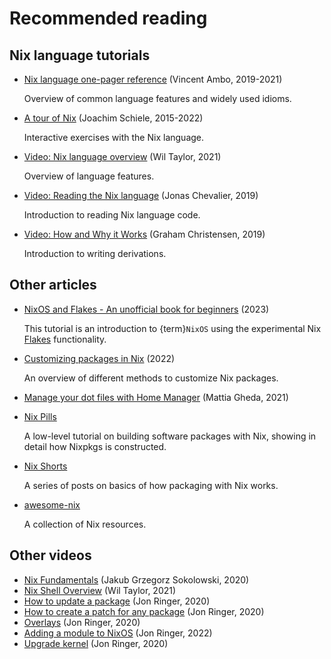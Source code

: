 # Recommended reading

## Nix language tutorials

- [Nix language one-pager reference](https://github.com/tazjin/nix-1p) (Vincent Ambo, 2019-2021)

  Overview of common language features and widely used idioms.

- [A tour of Nix](https://nixcloud.io/tour) (Joachim Schiele, 2015-2022)

  Interactive exercises with the Nix language.

- [Video: Nix language overview](https://www.youtube.com/watch?v=eCapIx9heBw&list=PL-saUBvIJzOkjAw_vOac75v-x6EzNzZq-&index=5) (Wil Taylor, 2021)

  Overview of language features.

- [Video: Reading the Nix language](https://youtu.be/hbJkMl631FE?t=1533) (Jonas Chevalier, 2019)

  Introduction to reading Nix language code.

- [Video: How and Why it Works](https://youtu.be/hbJkMl631FE?t=4806) (Graham Christensen, 2019)

  Introduction to writing derivations.

## Other articles

- [NixOS and Flakes - An unofficial book for beginners](https://nixos-and-flakes.thiscute.world) (2023)

  This tutorial is an introduction to {term}`NixOS` using the experimental Nix [Flakes](flakes) functionality.

- [Customizing packages in Nix](https://bobvanderlinden.me/customizing-packages-in-nix/) (2022)

  An overview of different methods to customize Nix packages.

- [Manage your dot files with Home Manager](https://ghedam.at/24353/tutorial-getting-started-with-home-manager-for-nix) (Mattia Gheda, 2021)

- [Nix Pills](https://nixos.org/nixos/nix-pills/index.html)

  A low-level tutorial on building software packages with Nix, showing in detail how Nixpkgs is constructed.

- [Nix Shorts](https://github.com/justinwoo/nix-shorts)

  A series of posts on basics of how packaging with Nix works.

- [awesome-nix](https://nix-community.github.io/awesome-nix/)

  A collection of Nix resources.

## Other videos

- [Nix Fundamentals](https://www.youtube.com/watch?v=m4sv2M9jRLg) (Jakub Grzegorz Sokolowski, 2020)
- [Nix Shell Overview](https://www.youtube.com/watch?v=SGekN4pDExY) (Wil Taylor, 2021)
- [How to update a package](https://www.youtube.com/watch?v=D_IZ2EfW_8U) (Jon Ringer, 2020)
- [How to create a patch for any package](https://www.youtube.com/watch?v=5K_2RSjbdXc) (Jon Ringer, 2020)
- [Overlays](https://www.youtube.com/watch?v=dGAL3gMXvug) (Jon Ringer, 2020)
- [Adding a module to NixOS](https://www.youtube.com/watch?v=bkDYmvKINm8) (Jon Ringer, 2022)
- [Upgrade kernel](https://www.youtube.com/watch?v=Zi_vbddNXtg) (Jon Ringer, 2020)
